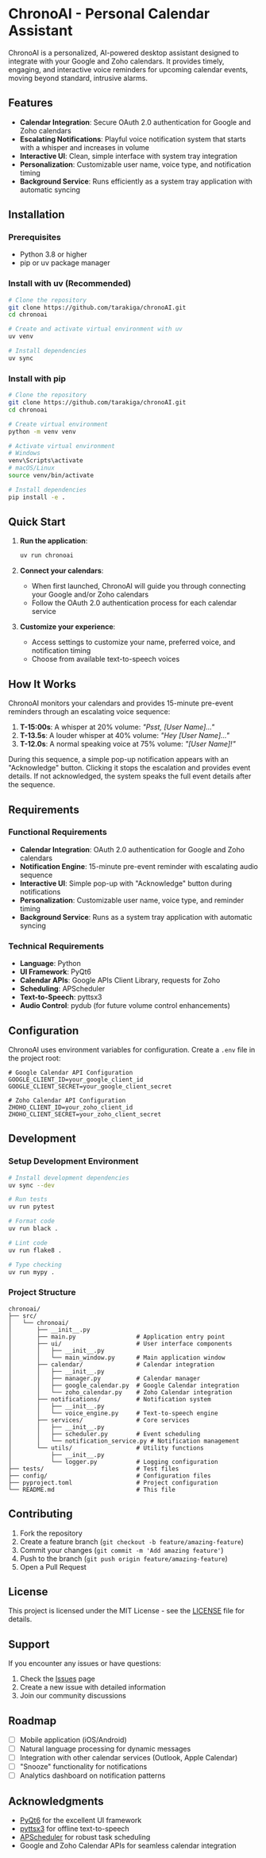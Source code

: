 # ChronoAI - Personal Calendar Assistant

ChronoAI is a personalized, AI-powered desktop assistant designed to integrate with your Google and Zoho calendars. It provides timely, engaging, and interactive voice reminders for upcoming calendar events, moving beyond standard, intrusive alarms.

## Features

- **Calendar Integration**: Secure OAuth 2.0 authentication for Google and Zoho calendars
- **Escalating Notifications**: Playful voice notification system that starts with a whisper and increases in volume
- **Interactive UI**: Clean, simple interface with system tray integration
- **Personalization**: Customizable user name, voice type, and notification timing
- **Background Service**: Runs efficiently as a system tray application with automatic syncing

## Installation

### Prerequisites

- Python 3.8 or higher
- pip or uv package manager

### Install with uv (Recommended)

```bash
# Clone the repository
git clone https://github.com/tarakiga/chronoAI.git
cd chronoai

# Create and activate virtual environment with uv
uv venv

# Install dependencies
uv sync
```

### Install with pip

```bash
# Clone the repository
git clone https://github.com/tarakiga/chronoAI.git
cd chronoai

# Create virtual environment
python -m venv venv

# Activate virtual environment
# Windows
venv\Scripts\activate
# macOS/Linux
source venv/bin/activate

# Install dependencies
pip install -e .
```

## Quick Start

1. **Run the application**:

   ```bash
   uv run chronoai
   ```

2. **Connect your calendars**:

   - When first launched, ChronoAI will guide you through connecting your Google and/or Zoho calendars
   - Follow the OAuth 2.0 authentication process for each calendar service

3. **Customize your experience**:
   - Access settings to customize your name, preferred voice, and notification timing
   - Choose from available text-to-speech voices

## How It Works

ChronoAI monitors your calendars and provides 15-minute pre-event reminders through an escalating voice sequence:

1. **T-15:00s**: A whisper at 20% volume: _"Psst, [User Name]..."_
2. **T-13.5s**: A louder whisper at 40% volume: _"Hey [User Name]..."_
3. **T-12.0s**: A normal speaking voice at 75% volume: _"[User Name]!"_

During this sequence, a simple pop-up notification appears with an "Acknowledge" button. Clicking it stops the escalation and provides event details. If not acknowledged, the system speaks the full event details after the sequence.

## Requirements

### Functional Requirements

- **Calendar Integration**: OAuth 2.0 authentication for Google and Zoho calendars
- **Notification Engine**: 15-minute pre-event reminder with escalating audio sequence
- **Interactive UI**: Simple pop-up with "Acknowledge" button during notifications
- **Personalization**: Customizable user name, voice type, and reminder timing
- **Background Service**: Runs as a system tray application with automatic syncing

### Technical Requirements

- **Language**: Python
- **UI Framework**: PyQt6
- **Calendar APIs**: Google APIs Client Library, requests for Zoho
- **Scheduling**: APScheduler
- **Text-to-Speech**: pyttsx3
- **Audio Control**: pydub (for future volume control enhancements)

## Configuration

ChronoAI uses environment variables for configuration. Create a `.env` file in the project root:

```env
# Google Calendar API Configuration
GOOGLE_CLIENT_ID=your_google_client_id
GOOGLE_CLIENT_SECRET=your_google_client_secret

# Zoho Calendar API Configuration
ZHOHO_CLIENT_ID=your_zoho_client_id
ZHOHO_CLIENT_SECRET=your_zoho_client_secret
```

## Development

### Setup Development Environment

```bash
# Install development dependencies
uv sync --dev

# Run tests
uv run pytest

# Format code
uv run black .

# Lint code
uv run flake8 .

# Type checking
uv run mypy .
```

### Project Structure

```
chronoai/
├── src/
│   └── chronoai/
│       ├── __init__.py
│       ├── main.py                 # Application entry point
│       ├── ui/                     # User interface components
│       │   ├── __init__.py
│       │   └── main_window.py      # Main application window
│       ├── calendar/               # Calendar integration
│       │   ├── __init__.py
│       │   ├── manager.py          # Calendar manager
│       │   ├── google_calendar.py  # Google Calendar integration
│       │   └── zoho_calendar.py    # Zoho Calendar integration
│       ├── notifications/          # Notification system
│       │   ├── __init__.py
│       │   └── voice_engine.py     # Text-to-speech engine
│       ├── services/               # Core services
│       │   ├── __init__.py
│       │   ├── scheduler.py        # Event scheduling
│       │   └── notification_service.py # Notification management
│       └── utils/                  # Utility functions
│           ├── __init__.py
│           └── logger.py           # Logging configuration
├── tests/                          # Test files
├── config/                         # Configuration files
├── pyproject.toml                  # Project configuration
└── README.md                       # This file
```

## Contributing

1. Fork the repository
2. Create a feature branch (`git checkout -b feature/amazing-feature`)
3. Commit your changes (`git commit -m 'Add amazing feature'`)
4. Push to the branch (`git push origin feature/amazing-feature`)
5. Open a Pull Request

## License

This project is licensed under the MIT License - see the [LICENSE](LICENSE) file for details.

## Support

If you encounter any issues or have questions:

1. Check the [Issues](https://github.com/tarakiga/chronoAI/issues) page
2. Create a new issue with detailed information
3. Join our community discussions

## Roadmap

- [ ] Mobile application (iOS/Android)
- [ ] Natural language processing for dynamic messages
- [ ] Integration with other calendar services (Outlook, Apple Calendar)
- [ ] "Snooze" functionality for notifications
- [ ] Analytics dashboard on notification patterns

## Acknowledgments

- [PyQt6](https://www.riverbankcomputing.com/software/pyqt/) for the excellent UI framework
- [pyttsx3](https://github.com/nateshmbhat/pyttsx3) for offline text-to-speech
- [APScheduler](https://apscheduler.readthedocs.io/) for robust task scheduling
- Google and Zoho Calendar APIs for seamless calendar integration
